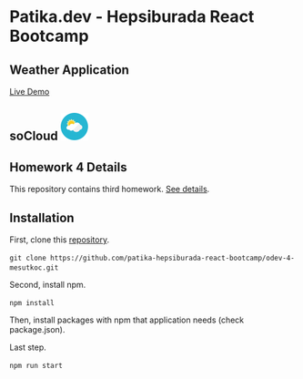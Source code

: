 # Patika.dev - Hepsiburada React Bootcamp

## Weather Application

[Live Demo](https://silly-leakey-0f754c.netlify.app/) 

## soCloud ![soCloud](https://github.com/patika-hepsiburada-react-bootcamp/odev-4-mesutkoc/blob/master/public/favicon.ico?raw=true)

## Homework 4 Details

This repository contains third homework. [See details](https://github.com/patika-hepsiburada-react-bootcamp/odevler/tree/main/odev4).

## Installation

First, clone this [repository](https://github.com/patika-hepsiburada-react-bootcamp/odev-4-mesutkoc.git).

`git clone https://github.com/patika-hepsiburada-react-bootcamp/odev-4-mesutkoc.git`

Second, install npm.

`npm install`

Then, install packages with npm that application needs (check package.json).

Last step.

`npm run start`
